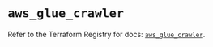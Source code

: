 # `aws_glue_crawler`

Refer to the Terraform Registry for docs: [`aws_glue_crawler`](https://registry.terraform.io/providers/hashicorp/aws/6.13.0/docs/resources/glue_crawler).
